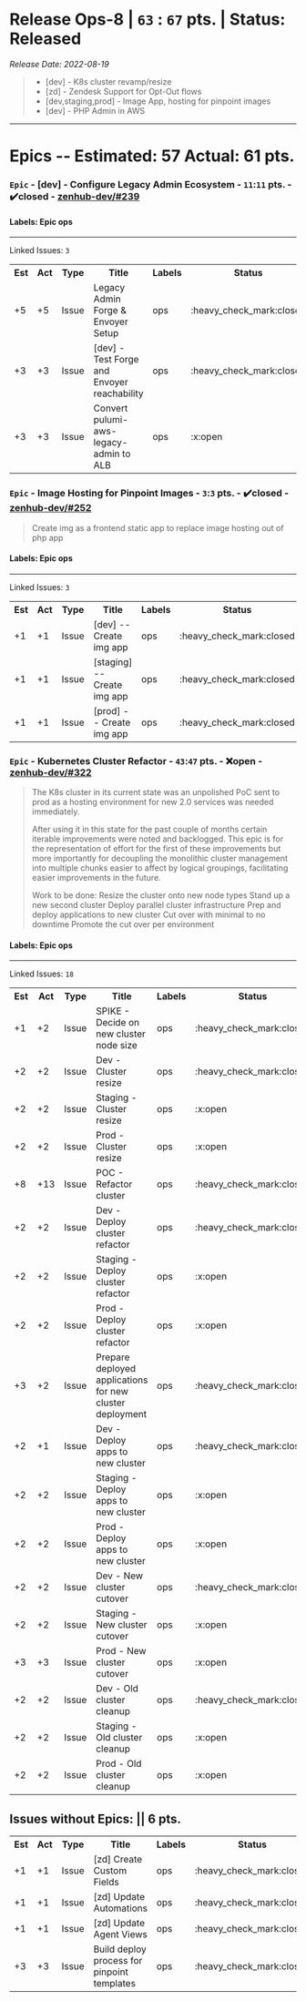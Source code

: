 # Release Ops-8 | `63` : `67` pts. | Status: Released
_Release Date: 2022-08-19_


 > - [dev] - K8s cluster revamp/resize
 >- [zd] - Zendesk Support for Opt-Out flows
 >- [dev,staging,prod] - Image App, hosting for pinpoint images
 >- [dev] - PHP Admin in AWS
---
# Epics -- Estimated: 57  Actual: 61 pts.
### `Epic` - [dev] - Configure Legacy Admin Ecosystem - `11`:`11` pts. - :heavy_check_mark:closed - [zenhub-dev/#239](https://github.com/OnboardRS/zenhub-dev/issues/239)


#### Labels: Epic ops 
---
Linked Issues: `3`
<p>
<table>
<tr><th>Est</th><th>Act</th><th>Type</th><th>Title</th><th>Labels</th><th>Status</th><th>Link</th></tr>
<tr><td>+5</td><td>+5</td><td>Issue</td><td>Legacy Admin Forge & Envoyer Setup</td><td>ops </td><td>:heavy_check_mark:closed</td><td><a href="https://github.com/OnboardRS/zenhub-dev/issues/233">zenhub-dev/#233</a></td> </tr>
<tr><td>+3</td><td>+3</td><td>Issue</td><td>[dev] - Test Forge and Envoyer reachability</td><td>ops </td><td>:heavy_check_mark:closed</td><td><a href="https://github.com/OnboardRS/zenhub-dev/issues/240">zenhub-dev/#240</a></td> </tr>
<tr><td>+3</td><td>+3</td><td>Issue</td><td>Convert pulumi-aws-legacy-admin to ALB</td><td>ops </td><td>:x:open</td><td><a href="https://github.com/OnboardRS/zenhub-dev/issues/259">zenhub-dev/#259</a></td> </tr>
</table>
</p>


### `Epic` - Image Hosting for Pinpoint Images - `3`:`3` pts. - :heavy_check_mark:closed - [zenhub-dev/#252](https://github.com/OnboardRS/zenhub-dev/issues/252)


 > Create img as a frontend static app to replace image hosting out of php app

#### Labels: Epic ops 
---
Linked Issues: `3`
<p>
<table>
<tr><th>Est</th><th>Act</th><th>Type</th><th>Title</th><th>Labels</th><th>Status</th><th>Link</th></tr>
<tr><td>+1</td><td>+1</td><td>Issue</td><td>[dev] -- Create img app</td><td>ops </td><td>:heavy_check_mark:closed</td><td><a href="https://github.com/OnboardRS/zenhub-dev/issues/255">zenhub-dev/#255</a></td> </tr>
<tr><td>+1</td><td>+1</td><td>Issue</td><td>[staging] -- Create img app</td><td>ops </td><td>:heavy_check_mark:closed</td><td><a href="https://github.com/OnboardRS/zenhub-dev/issues/256">zenhub-dev/#256</a></td> </tr>
<tr><td>+1</td><td>+1</td><td>Issue</td><td>[prod] -- Create img app</td><td>ops </td><td>:heavy_check_mark:closed</td><td><a href="https://github.com/OnboardRS/zenhub-dev/issues/257">zenhub-dev/#257</a></td> </tr>
</table>
</p>


### `Epic` - Kubernetes Cluster Refactor - `43`:`47` pts. - :x:open - [zenhub-dev/#322](https://github.com/OnboardRS/zenhub-dev/issues/322)


 > The K8s cluster in its current state was an unpolished PoC sent to prod as a hosting environment for new 2.0 services was needed immediately.
 >
 >After using it in this state for the past couple of months certain iterable improvements were noted and backlogged. This epic is for the representation of effort for the first of these improvements but more importantly for decoupling the monolithic cluster management into multiple chunks easier to affect by logical groupings, facilitating easier improvements in the future.
 >
 >Work to be done:
 >Resize the cluster onto new node types
 >Stand up a new second cluster
 >Deploy parallel cluster infrastructure
 >Prep and deploy applications to new cluster
 >Cut over with minimal to no downtime
 >Promote the cut over per environment 

#### Labels: Epic ops 
---
Linked Issues: `18`
<p>
<table>
<tr><th>Est</th><th>Act</th><th>Type</th><th>Title</th><th>Labels</th><th>Status</th><th>Link</th></tr>
<tr><td>+1</td><td>+2</td><td>Issue</td><td>SPIKE - Decide on new cluster node size</td><td>ops </td><td>:heavy_check_mark:closed</td><td><a href="https://github.com/OnboardRS/zenhub-dev/issues/323">zenhub-dev/#323</a></td> </tr>
<tr><td>+2</td><td>+2</td><td>Issue</td><td>Dev - Cluster resize</td><td>ops </td><td>:heavy_check_mark:closed</td><td><a href="https://github.com/OnboardRS/zenhub-dev/issues/324">zenhub-dev/#324</a></td> </tr>
<tr><td>+2</td><td>+2</td><td>Issue</td><td>Staging - Cluster resize</td><td>ops </td><td>:x:open</td><td><a href="https://github.com/OnboardRS/zenhub-dev/issues/325">zenhub-dev/#325</a></td> </tr>
<tr><td>+2</td><td>+2</td><td>Issue</td><td>Prod - Cluster resize</td><td>ops </td><td>:x:open</td><td><a href="https://github.com/OnboardRS/zenhub-dev/issues/326">zenhub-dev/#326</a></td> </tr>
<tr><td>+8</td><td>+13</td><td>Issue</td><td>POC - Refactor cluster</td><td>ops </td><td>:heavy_check_mark:closed</td><td><a href="https://github.com/OnboardRS/zenhub-dev/issues/327">zenhub-dev/#327</a></td> </tr>
<tr><td>+2</td><td>+2</td><td>Issue</td><td>Dev - Deploy cluster refactor</td><td>ops </td><td>:heavy_check_mark:closed</td><td><a href="https://github.com/OnboardRS/zenhub-dev/issues/328">zenhub-dev/#328</a></td> </tr>
<tr><td>+2</td><td>+2</td><td>Issue</td><td>Staging - Deploy cluster refactor</td><td>ops </td><td>:x:open</td><td><a href="https://github.com/OnboardRS/zenhub-dev/issues/329">zenhub-dev/#329</a></td> </tr>
<tr><td>+2</td><td>+2</td><td>Issue</td><td>Prod - Deploy cluster refactor</td><td>ops </td><td>:x:open</td><td><a href="https://github.com/OnboardRS/zenhub-dev/issues/330">zenhub-dev/#330</a></td> </tr>
<tr><td>+3</td><td>+2</td><td>Issue</td><td>Prepare deployed applications for new cluster deployment</td><td>ops </td><td>:heavy_check_mark:closed</td><td><a href="https://github.com/OnboardRS/zenhub-dev/issues/331">zenhub-dev/#331</a></td> </tr>
<tr><td>+2</td><td>+1</td><td>Issue</td><td>Dev - Deploy apps to new cluster</td><td>ops </td><td>:heavy_check_mark:closed</td><td><a href="https://github.com/OnboardRS/zenhub-dev/issues/332">zenhub-dev/#332</a></td> </tr>
<tr><td>+2</td><td>+2</td><td>Issue</td><td>Staging - Deploy apps to new cluster</td><td>ops </td><td>:x:open</td><td><a href="https://github.com/OnboardRS/zenhub-dev/issues/333">zenhub-dev/#333</a></td> </tr>
<tr><td>+2</td><td>+2</td><td>Issue</td><td>Prod - Deploy apps to new cluster</td><td>ops </td><td>:x:open</td><td><a href="https://github.com/OnboardRS/zenhub-dev/issues/334">zenhub-dev/#334</a></td> </tr>
<tr><td>+2</td><td>+2</td><td>Issue</td><td>Dev - New cluster cutover</td><td>ops </td><td>:heavy_check_mark:closed</td><td><a href="https://github.com/OnboardRS/zenhub-dev/issues/335">zenhub-dev/#335</a></td> </tr>
<tr><td>+2</td><td>+2</td><td>Issue</td><td>Staging - New cluster cutover</td><td>ops </td><td>:x:open</td><td><a href="https://github.com/OnboardRS/zenhub-dev/issues/336">zenhub-dev/#336</a></td> </tr>
<tr><td>+3</td><td>+3</td><td>Issue</td><td>Prod - New cluster cutover</td><td>ops </td><td>:x:open</td><td><a href="https://github.com/OnboardRS/zenhub-dev/issues/337">zenhub-dev/#337</a></td> </tr>
<tr><td>+2</td><td>+2</td><td>Issue</td><td>Dev - Old cluster cleanup</td><td>ops </td><td>:heavy_check_mark:closed</td><td><a href="https://github.com/OnboardRS/zenhub-dev/issues/338">zenhub-dev/#338</a></td> </tr>
<tr><td>+2</td><td>+2</td><td>Issue</td><td>Staging - Old cluster cleanup</td><td>ops </td><td>:x:open</td><td><a href="https://github.com/OnboardRS/zenhub-dev/issues/339">zenhub-dev/#339</a></td> </tr>
<tr><td>+2</td><td>+2</td><td>Issue</td><td>Prod - Old cluster cleanup</td><td>ops </td><td>:x:open</td><td><a href="https://github.com/OnboardRS/zenhub-dev/issues/340">zenhub-dev/#340</a></td> </tr>
</table>
</p>



## Issues without Epics: || 6 pts.
<table>
<tr><th>Est</th><th>Act</th><th>Type</th><th>Title</th><th>Labels</th><th>Status</th><th>Link</th></tr>
<tr><td>+1</td><td>+1</td><td>Issue</td><td>[zd] Create Custom Fields</td><td>ops </td><td>:heavy_check_mark:closed</td><td><a href="https://github.com/OnboardRS/zenhub-dev/issues/264">zenhub-dev/#264</a></td> </tr>
<tr><td>+1</td><td>+1</td><td>Issue</td><td>[zd] Update Automations</td><td>ops </td><td>:heavy_check_mark:closed</td><td><a href="https://github.com/OnboardRS/zenhub-dev/issues/265">zenhub-dev/#265</a></td> </tr>
<tr><td>+1</td><td>+1</td><td>Issue</td><td>[zd] Update Agent Views</td><td>ops </td><td>:heavy_check_mark:closed</td><td><a href="https://github.com/OnboardRS/zenhub-dev/issues/266">zenhub-dev/#266</a></td> </tr>
<tr><td>+3</td><td>+3</td><td>Issue</td><td>Build deploy process for pinpoint templates</td><td>ops </td><td>:heavy_check_mark:closed</td><td><a href="https://github.com/OnboardRS/zenhub-dev/issues/351">zenhub-dev/#351</a></td> </tr>
</table>
